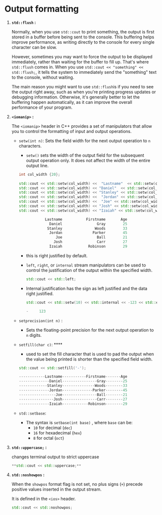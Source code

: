 # Output formatting

1. **`std::flush` :**
    
    Normally, when you use `std::cout` to print something, the output is first stored in a buffer before being sent to the console. This buffering helps improve performance, as writing directly to the console for every single character can be slow.
    
    However, sometimes you may want to force the output to be displayed immediately, rather than waiting for the buffer to fill up. That's where `std::flush` comes in. When you use `std::cout << "something" << std::flush;`, it tells the system to immediately send the "something" text to the console, without waiting.
    
    The main reason you might want to use `std::flush`is if you need to see the output right away, such as when you're printing progress updates or debugging information. Otherwise, it's generally better to let the buffering happen automatically, as it can improve the overall performance of your program.
    
2. **`<iomanip>` :**
    
    The `<iomanip>` header in C++ provides a set of manipulators that allow you to control the formatting of input and output operations.
    
    - `setw(int n)`: Sets the field width for the next output operation to `n` characters.
        - `setw()` sets the width of the 
        output field for the subsequent output operation only. It does not 
        affect the width of the entire output line.
        
        ```cpp
        int col_width {20};
            
        std::cout << std::setw(col_width) <<  "Lastname"  << std::setw(col_width) << "Firstname" << std::setw(col_width/2) << "Age" << std::endl;
        std::cout << std::setw(col_width) << "Daniel"  << std::setw(col_width) << "Gray" << std::setw(col_width/2) << "25" << std::endl;
        std::cout << std::setw(col_width) << "Stanley" << std::setw(col_width)  << "Woods" << std::setw(col_width/2) <<  "33" << std::endl;
        std::cout << std::setw(col_width) <<  "Jordan" << std::setw(col_width)  << "Parker" << std::setw(col_width/2) << "45" << std::endl;
        std::cout << std::setw(col_width) <<  "Joe" << std::setw(col_width) << "Ball" << std::setw(col_width/2) << "21" << std::endl;
        std::cout << std::setw(col_width) << "Josh" << std::setw(col_width) << "Carr" << std::setw(col_width/2) <<"27" << std::endl;
        std::cout << std::setw(col_width) << "Izaiah" << std::setw(col_width) << "Robinson" << std::setw(col_width/2) << "29" << std::endl;
        ```
        
        ```cpp
                    Lastname           Firstname       Age
                      Daniel                Gray        25
                     Stanley               Woods        33
                      Jordan              Parker        45
                         Joe                Ball        21
                        Josh                Carr        27
                      Izaiah            Robinson        29
        ```
        
        - this is right justified by default.
        - `left`, `right`, or `internal` stream manipulators can be used to control the justification of the output within the specified width.
            
            ```cpp
            std::cout << std::left;
            ```
            
        - Internal justification has the sign as left justified and the data right justified.
            
            ```cpp
            std::cout << std::setw(10) << std::internal << -123 << std::endl;
            ```
            
            ```cpp
            -     123
            ```
            
    - `setprecision(int n)` :
        - Sets the floating-point precision for the next output operation to `n` digits.
    - `setfill(char c)`: ****
        - used to set the fill character that is used to pad the output when the value being printed is shorter than the specified field width.
        
        ```cpp
        std::cout << std::setfill('-');
        ```
        
        ```cpp
        ------------Lastname-----------Firstname-------Age
        --------------Daniel----------------Gray--------25
        -------------Stanley---------------Woods--------33
        --------------Jordan--------------Parker--------45
        -----------------Joe----------------Ball--------21
        ----------------Josh----------------Carr--------27
        --------------Izaiah------------Robinson--------29
        ```
        
    - `std::setbase`:
        - The syntax is `setbase(int base)` , where `base` can be:
            - `10` for decimal (`dec`)
            - `16` for hexadecimal (`hex`)
            - `8` for octal (`oct`)
3. **`std::uppercase;` :**
    
    changes terminal output to strict uppercase
    
    ```cpp
    **std::cout << std::uppercase;**
    ```
    
4. **`std::noshowpos` :**
    
    When the `showpos` format flag is not set, no plus signs (`+`) precede positive values inserted in the output stream.
    
    It is defined in the `<ios>` header.
    
    ```cpp
    std::cout << std::noshowpos;
    ```